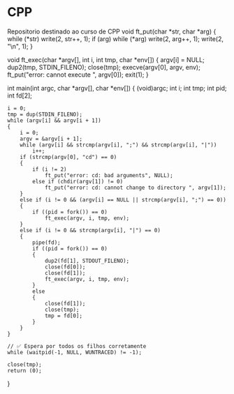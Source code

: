 # CPP
Repositorio destinado ao curso de CPP
void    ft_put(char *str, char *arg)
{
    while (*str)
        write(2, str++, 1);
    if (arg)
        while (*arg)
            write(2, arg++, 1);
    write(2, "\n", 1);
}

void    ft_exec(char *argv[], int i, int tmp, char *env[])
{
    argv[i] = NULL;
    dup2(tmp, STDIN_FILENO);
    close(tmp);
    execve(argv[0], argv, env);
    ft_put("error: cannot execute ", argv[0]);
    exit(1);
}

int main(int argc, char *argv[], char *env[])
{
    (void)argc;
    int i;
    int tmp;
    int pid;
    int fd[2];

    i = 0;
    tmp = dup(STDIN_FILENO);
    while (argv[i] && argv[i + 1])
    {
        i = 0;
        argv = &argv[i + 1];
        while (argv[i] && strcmp(argv[i], ";") && strcmp(argv[i], "|"))
            i++;
        if (strcmp(argv[0], "cd") == 0)
        {
            if (i != 2)
                ft_put("error: cd: bad arguments", NULL);
            else if (chdir(argv[1]) != 0)
                ft_put("error: cd: cannot change to directory ", argv[1]);
        }
        else if (i != 0 && (argv[i] == NULL || strcmp(argv[i], ";") == 0))
        {
            if ((pid = fork()) == 0)
                ft_exec(argv, i, tmp, env);
        }
        else if (i != 0 && strcmp(argv[i], "|") == 0)
        {
            pipe(fd);
            if ((pid = fork()) == 0)
            {
                dup2(fd[1], STDOUT_FILENO);
                close(fd[0]);
                close(fd[1]);
                ft_exec(argv, i, tmp, env);
            }
            else
            {
                close(fd[1]);
                close(tmp);
                tmp = fd[0];
            }
        }
    }

    // ✅ Espera por todos os filhos corretamente
    while (waitpid(-1, NULL, WUNTRACED) != -1);

    close(tmp);
    return (0);
}
